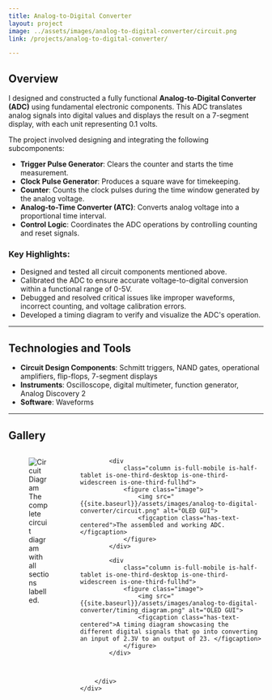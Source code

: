 ```yaml
---
title: Analog-to-Digital Converter
layout: project
image: ../assets/images/analog-to-digital-converter/circuit.png
link: /projects/analog-to-digital-converter/

---
```


## Overview

I designed and constructed a fully functional **Analog-to-Digital Converter (ADC)** using fundamental electronic components. This ADC translates analog signals into digital values and displays the result on a 7-segment display, with each unit representing 0.1 volts.

The project involved designing and integrating the following subcomponents:
- **Trigger Pulse Generator**: Clears the counter and starts the time measurement.
- **Clock Pulse Generator**: Produces a square wave for timekeeping.
- **Counter**: Counts the clock pulses during the time window generated by the analog voltage.
- **Analog-to-Time Converter (ATC)**: Converts analog voltage into a proportional time interval.
- **Control Logic**: Coordinates the ADC operations by controlling counting and reset signals.

### Key Highlights:
- Designed and tested all circuit components mentioned above.
- Calibrated the ADC to ensure accurate voltage-to-digital conversion within a functional range of 0-5V.
- Debugged and resolved critical issues like improper waveforms, incorrect counting, and voltage calibration errors.
- Developed a timing diagram to verify and visualize the ADC's operation.

---

## Technologies and Tools

- **Circuit Design Components**: Schmitt triggers, NAND gates, operational amplifiers, flip-flops, 7-segment displays
- **Instruments**: Oscilloscope, digital multimeter, function generator, Analog Discovery 2
- **Software**: Waveforms

---

## Gallery

<section class="section">
    <div class="container">
        <div class="columns is-multiline is-custom-gapless">
            <div
                class="column is-full-mobile is-half-tablet is-one-third-desktop is-one-third-widescreen is-one-third-fullhd">
                <figure class="image">
                    <img src="{{site.baseurl}}/assets/images/analog-to-digital-converter/diagram.png"
                        alt="Circuit Diagram">
                    <figcaption class="has-text-centered">The complete circuit diagram with all sections labelled.</figcaption>
                </figure>
            </div>

            <div 
                class="column is-full-mobile is-half-tablet is-one-third-desktop is-one-third-widescreen is-one-third-fullhd">
                <figure class="image">
                    <img src="{{site.baseurl}}/assets/images/analog-to-digital-converter/circuit.png" alt="OLED GUI">
                    <figcaption class="has-text-centered">The assembled and working ADC.</figcaption>
                </figure>
            </div>

            <div 
                class="column is-full-mobile is-half-tablet is-one-third-desktop is-one-third-widescreen is-one-third-fullhd">
                <figure class="image">
                    <img src="{{site.baseurl}}/assets/images/analog-to-digital-converter/timing_diagram.png" alt="OLED GUI">
                    <figcaption class="has-text-centered">A timing diagram showcasing the different digital signals that go into converting an input of 2.3V to an output of 23. </figcaption>
                </figure>
            </div>
  
        
       
        </div>
    </div>
</section>